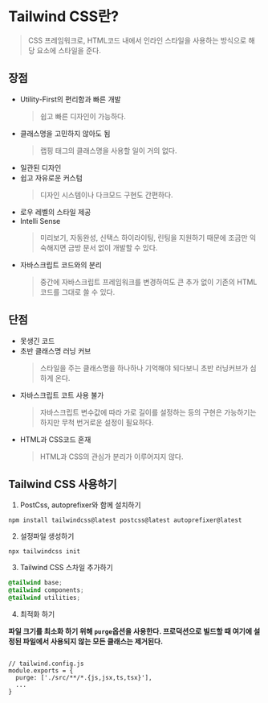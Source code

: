 # Tailwind CSS란?

> CSS 프레임워크로, HTML코드 내에서 인라인 스타일을 사용하는 방식으로 해당 요소에 스타일을 준다.

## 장점

- Utility-First의 편리함과 빠른 개발
  > 쉽고 빠른 디자인이 가능하다.
- 클래스명을 고민하지 않아도 됨
  > 랩핑 태그의 클래스명을 사용할 일이 거의 없다.
- 일관된 디자인
- 쉽고 자유로운 커스텀
  > 디자인 시스템이나 다크모드 구현도 간편하다.
- 로우 레벨의 스타일 제공
- Intelli Sense
  > 미리보기, 자동완성, 신택스 하이라이팅, 린팅을 지원하기 때문에 조금만 익숙해지면 금방 문서 없이 개발할 수 있다.
- 자바스크립트 코드와의 분리
  > 중간에 자바스크립트 프레임워크를 변경하여도 큰 추가 없이 기존의 HTML 코드를 그대로 쓸 수 있다.

## 단점

- 못생긴 코드
- 초반 클래스명 러닝 커브
  > 스타일을 주는 클래스명을 하나하나 기억해야 되다보니 초반 러닝커브가 심하게 온다.
- 자바스크립트 코트 사용 불가
  > 자바스크립트 변수값에 따라 가로 길이를 설정하는 등의 구현은 가능하기는 하지만 무척 번거로운 설정이 필요하다.
- HTML과 CSS코드 혼재
  > HTML과 CSS의 관심가 분리가 이루어지지 않다.

## Tailwind CSS 사용하기

1. PostCss, autoprefixer와 함께 설치하기

```
npm install tailwindcss@latest postcss@latest autoprefixer@latest
```

2. 설정파일 생성하기

```
npx tailwindcss init
```

3. Tailwind CSS 스차일 추가하기

```css
@tailwind base;
@tailwind components;
@tailwind utilities;
```

4. 최적화 하기

**파일 크기를 최소화 하기 위해 `purge`옵션을 사용한다. 프로덕션으로 빌드할 때 여기에 설정된 파일에서 사용되지 않는 모든 클래스는 제거된다.**

```JS

// tailwind.config.js
module.exports = {
  purge: ['./src/**/*.{js,jsx,ts,tsx}'],
  ...
}
```
